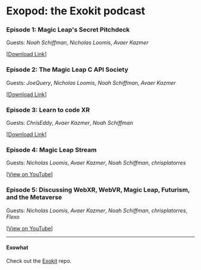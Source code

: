 # Exopod: the Exokit podcast

### Episode 1: Magic Leap's Secret Pitchdeck

Guests: _Noah Schiffman_, _Nicholas Loomis_, _Avaer Kazmer_

[[Download Link](https://cdn.rawgit.com/webmixedreality/exopod/d1ea0211/exopod-1.mp3)]

### Episode 2: The Magic Leap C API Society

Guests: _JoeQuery_, _Nicholas Loomis_, _Noah Schiffman_, _Avaer Kazmer_

[[Download Link](https://cdn.rawgit.com/webmixedreality/exopod/7c144ac9/exopod-2.mp3)]

### Episode 3: Learn to code XR

Guests: _ChrisEddy_, _Avaer Kazmer_, _Noah Schiffman_

[[Download Link](https://cdn.rawgit.com/webmixedreality/exopod/8ae4697/exopod-3.ogg)]

### Episode 4: Magic Leap Stream

Guests: _Nicholas Loomis_, _Avaer Kazmer_, _Noah Schiffman_, _chrisplatorres_

[[View on YouTube](https://www.youtube.com/watch?v=MwNquhKvlrU)]

### Episode 5: Discussing WebXR, WebVR, Magic Leap, Futurism, and the Metaverse

Guests: _Nicholas Loomis_, _Avaer Kazmer_, _Noah Schiffman_, _chrisplatorres_, _Flexo_

[[View on YouTube](https://youtu.be/ImtZSpbzt1k)]

---
#### Exowhat
Check out the [Exokit](https://github.com/exokitxr/exokit) repo.
